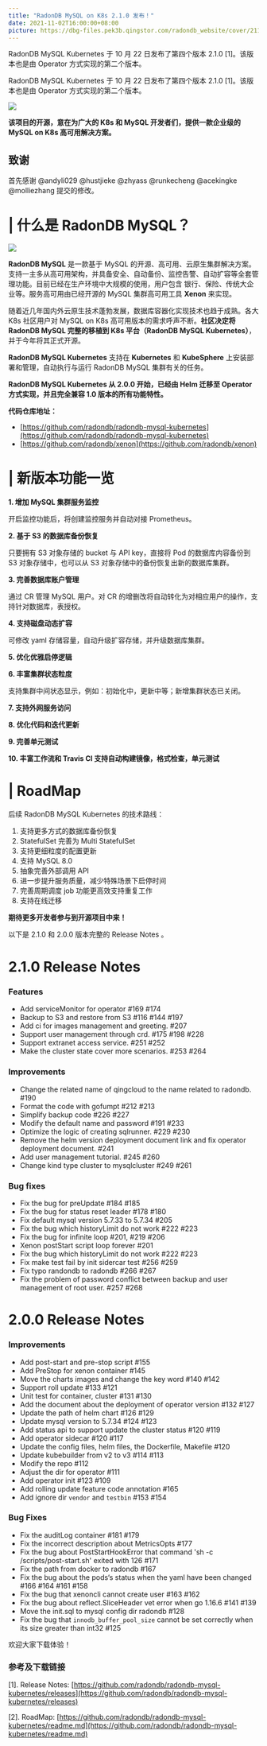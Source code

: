 ```yaml
---
title: "RadonDB MySQL on K8s 2.1.0 发布！"
date: 2021-11-02T16:00:00+08:00
picture: https://dbg-files.pek3b.qingstor.com/radondb_website/cover/211102.png
---
```

RadonDB MySQL Kubernetes 于 10 月 22 日发布了第四个版本 2.1.0 [1]。该版本也是由 Operator 方式实现的第二个版本。
<!--more-->
RadonDB MySQL Kubernetes 于 10 月 22 日发布了第四个版本 2.1.0 [1]。该版本也是由 Operator 方式实现的第二个版本。

![](https://dbg-files.pek3b.qingstor.com/radondb_website/news/211102_RadonDB%20MySQL%20on%20K8s%202.1.0%20%E5%8F%91%E5%B8%83%EF%BC%81/1.jpg)

**该项目的开源，意在为广大的 K8s 和 MySQL 开发者们，提供一款企业级的 MySQL on K8s 高可用解决方案。**

## 致谢

首先感谢 @andyli029 @hustjieke @zhyass @runkecheng @acekingke @molliezhang 提交的修改。

# | 什么是 RadonDB MySQL？

![](https://dbg-files.pek3b.qingstor.com/radondb_website/news/211102_RadonDB%20MySQL%20on%20K8s%202.1.0%20%E5%8F%91%E5%B8%83%EF%BC%81/2.jpg)

**RadonDB MySQL** 是一款基于 MySQL 的开源、高可用、云原生集群解决方案。支持一主多从高可用架构，并具备安全、自动备份、监控告警、自动扩容等全套管理功能。目前已经在生产环境中大规模的使用，用户包含 银行、保险、传统大企业等。服务高可用由已经开源的 MySQL 集群高可用工具 **Xenon** 来实现。

随着近几年国内外云原生技术蓬勃发展，数据库容器化实现技术也趋于成熟。各大 K8s 社区用户对 MySQL on K8s 高可用版本的需求呼声不断。**社区决定将 RadonDB MySQL 完整的移植到 K8s 平台（RadonDB MySQL Kubernetes）**，并于今年将其正式开源。

**RadonDB MySQL Kubernetes** 支持在 **Kubernetes** 和 **KubeSphere** 上安装部署和管理，自动执行与运行 RadonDB MySQL 集群有关的任务。

**RadonDB MySQL Kubernetes 从 2.0.0 开始，已经由 Helm 迁移至 Operator 方式实现，并且完全兼容 1.0 版本的所有功能特性。**

**代码仓库地址：**

* [https://github.com/radondb/radondb-mysql-kubernetes](https://github.com/radondb/radondb-mysql-kubernetes)
* [https://github.com/radondb/xenon](https://github.com/radondb/xenon)
# | 新版本功能一览

**1. 增加 MySQL 集群服务监控**

开启监控功能后，将创建监控服务并自动对接 Prometheus。

**2. 基于 S3 的数据库备份恢复**

只要拥有 S3 对象存储的 bucket 与 API key，直接将 Pod 的数据库内容备份到 S3 对象存储中，也可以从 S3 对象存储中的备份恢复出新的数据库集群。

**3. 完善数据库账户管理**

通过 CR 管理 MySQL 用户。对 CR 的增删改将自动转化为对相应用户的操作，支持针对数据库，表授权。

**4. 支持磁盘动态扩容**

可修改 yaml 存储容量，自动升级扩容存储，并升级数据库集群。

**5. 优化优雅启停逻辑**

**6. 丰富集群状态粒度**

支持集群中间状态显示，例如：初始化中，更新中等；新增集群状态已关闭。

**7. 支持外网服务访问**

**8. 优化代码和迭代更新**

**9. 完善单元测试**

**10. 丰富工作流和 Travis CI 支持自动构建镜像，格式检查，单元测试**

# | RoadMap

后续 RadonDB MySQL Kubernetes 的技术路线：

1. 支持更多方式的数据库备份恢复
2. StatefulSet 完善为 Multi StatefulSet
3. 支持更细粒度的配置更新
4. 支持 MySQL 8.0
5. 抽象完善外部调用 API
6. 进一步提升服务质量，减少特殊场景下启停时间
7. 完善周期调度 job 功能更高效支持重复工作
8. 支持在线迁移

**期待更多开发者参与到开源项目中来！**

以下是 2.1.0 和 2.0.0 版本完整的 Release Notes 。

# 2.1.0 Release Notes

### Features

* Add serviceMonitor for operator #169 #174
* Backup to S3 and restore from S3 #116 #144 #197
* Add ci for images management and greeting. #207
* Support user management through crd. #175 #198 #228
* Support extranet access service. #251 #252
* Make the cluster state cover more scenarios. #253 #264
### Improvements

* Change the related name of qingcloud to the name related to radondb. #190
* Format the code with gofumpt #212 #213
* Simplify backup code #226 #227
* Modify the default name and password #191 #233
* Optimize the logic of creating sqlrunner. #229 #230
* Remove the helm version deployment document link and fix operator deployment document. #241
* Add user management tutorial. #245 #260
* Change kind type cluster to mysqlcluster #249 #261
### Bug fixes

* Fix the bug for preUpdate #184 #185
* Fix the bug for status reset leader #178 #180
* Fix default mysql version 5.7.33 to 5.7.34 #205
* Fix the bug which historyLimit do not work #222 #223
* Fix the bug for infinite loop #201, #219 #206
* Xenon postStart script loop forever #201
* Fix the bug which historyLimit do not work #222 #223
* Fix make test fail by init sidercar test #256 #259
* Fix typo randondb to radondb #266 #267
* Fix the problem of password conflict between backup and user management of root user. #257 #268
# 2.0.0 Release Notes

### Improvements

* Add post-start and pre-stop script #155
* Add PreStop for xenon container #145
* Move the charts images and change the key word #140 #142
* Support roll update #133 #121
* Unit test for container, cluster #131 #130
* Add the document about the deployment of operator version #132 #127
* Update the path of helm chart #126 #129
* Update mysql version to 5.7.34 #124 #123
* Add status api to support update the cluster status #120 #119
* Add operator sidecar #120 #117
* Update the config files, helm files, the Dockerfile, Makefile #120
* Update kubebuilder from v2 to v3 #114 #113
* Modify the repo #112
* Adjust the dir for operator #111
* Add operator init #123 #109
* Add rolling update feature code annotation #165
* Add ignore dir `vendor` and `testbin` #153 #154
### Bug Fixes

* Fix the auditLog container #181 #179
* Fix the incorrect description about MetricsOpts #177
* Fix the bug about PostStartHookError that command 'sh -c /scripts/post-start.sh' exited with 126 #171
* Fix the path from docker to radondb #167
* Fix the bug about the pods‘s status when the yaml have been changed #166 #164 #161 #158
* Fix the bug that xenoncli cannot create user #163 #162
* Fix the bug about reflect.SliceHeader vet error when go 1.16.6 #141 #139
* Move the init.sql to mysql config dir radondb #128
* Fix the bug that `innodb_buffer_pool_size` cannot be set correctly when its size greater than int32 #125

欢迎大家下载体验！

### 参考及下载链接

[1]. Release Notes: [https://github.com/radondb/radondb-mysql-kubernetes/releases](https://github.com/radondb/radondb-mysql-kubernetes/releases)

[2]. RoadMap: [https://github.com/radondb/radondb-mysql-kubernetes/readme.md](https://github.com/radondb/radondb-mysql-kubernetes/readme.md)

